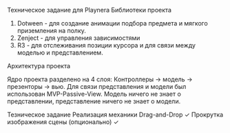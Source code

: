 Техническое задание для Playnera
Библиотеки проекта

1) Dotween - для создание анимации подбора предмета и мягкого приземления на полку.
2) Zenject - для управления зависимостями
3) R3 - для отслеживания позиции курсора и для связи между моделью и представлением.

Архитектура проекта

Ядро проекта разделено на 4 слоя: Контроллеры -> модель -> презенторы -> вью.
Для связи представления и модели был использован MVP-Passive-View.
Модель ничего не знает о представлении, представление ничего не знает о модели.

Тезническое задание
Реализация механики Drag-and-Drop ✓
Прокрутка изображения сцены (опционально) ✓
